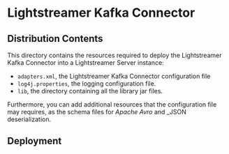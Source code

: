 # Lightstreamer Kafka Connector

## Distribution Contents
This directory contains the resources required to deploy the Lightstreamer Kafka Connector into a Lightstreamer Server instance:

- `adapters.xml`, the Lightstreamer Kafka Connector configuration file
- `log4j.properties`, the logging configuration file.
- `lib`, the directory containing all the library jar files.

Furthermore, you can add additional resources that the configuration file may requires, as the schema files for _Apache Avro_ and _JSON deserialization.

## Deployment
